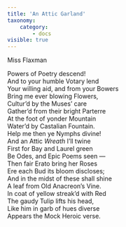 ```yaml
---
title: 'An Attic Garland'
taxonomy:
    category:
        - docs
visible: true
---
```


<div class="author">Miss Flaxman</div>

Powers of Poetry descend!  
And to your humble Votary lend  
Your willing aid, and from your Bowers  
Bring me ever blowing Flowers,  
Cultur’d by the Muses’ care  
Gather’d from their bright Parterre  
At the foot of yonder Mountain  
Water’d by Castalian Fountain.  
Help me then ye Nymphs divine!  
And an Attic *Wreath* I’ll twine  
First for Bay and Laurel green  
Be Odes, and Epic Poems seen —  
Then fair Erato bring her Roses  
Ere each Bud its bloom discloses;  
And in the midst of these shall shine  
A leaf from Old Anacreon’s Vine.  
In coat of yellow streak’d with Red  
The gaudy Tulip lifts his head,  
Like him in garb of hues diverse  
Appears the Mock Heroic verse.